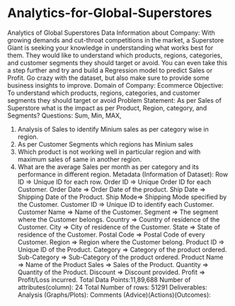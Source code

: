 # Analytics-for-Global-Superstores

Analytics of Global Superstores Data 
Information about Company: With growing demands and cut-throat competitions in the market, a Superstore Giant is seeking your knowledge in understanding what works best for them. They would like to understand which products, regions, categories, and customer segments they should target or avoid.
You can even take this a step further and try and build a Regression model to predict Sales or Profit. Go crazy with the dataset, but also make sure to provide some business insights to improve.
Domain of Company: Ecommerce
Objective: To understand which products, regions, categories, and customer segments they should target or avoid
Problem Statement: As per Sales of Superstore what is the impact as per Product, Region, category, and Segments?
Questions: Sum, Min, MAX,
1.	 Analysis of Sales to identify Minium sales as per category wise in region.
2.	As per Customer Segments which regions has Minium sales 
3.	Which product is not working well in particular region and with maximum sales of same in another region.
4.	 What are the average Sales per month as per category and its performance in different region.
Metadata (Information of Dataset): Row ID => Unique ID for each row.
Order ID => Unique Order ID for each Customer.
Order Date => Order Date of the product.
Ship Date => Shipping Date of the Product.
Ship Mode=> Shipping Mode specified by the Customer.
Customer ID => Unique ID to identify each Customer.
Customer Name => Name of the Customer.
Segment => The segment where the Customer belongs.
Country => Country of residence of the Customer.
City => City of residence of the Customer.
State => State of residence of the Customer.
Postal Code => Postal Code of every Customer.
Region => Region where the Customer belong.
Product ID => Unique ID of the Product.
Category => Category of the product ordered.
Sub-Category => Sub-Category of the product ordered.
Product Name => Name of the Product
Sales => Sales of the Product.
Quantity => Quantity of the Product.
Discount => Discount provided.
Profit => Profit/Loss incurred.
Total Data Points:11,89,688
Number of attributes(column): 24
Total Number of rows: 51291
Deliverables:
Analysis (Graphs/Plots): 
Comments (Advice)(Actions)(Outcomes):




